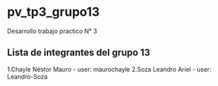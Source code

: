 # pv_tp3_grupo13

Desarrollo trabajo practico N° 3

## Lista de integrantes del grupo 13
1.Chayle Néstor Mauro - user: maurochayle
2.Soza Leandro Ariel - user: Leandro-Soza
